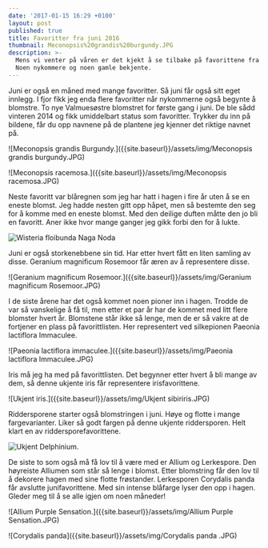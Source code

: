 ```yaml
---
date: '2017-01-15 16:29 +0100'
layout: post
published: true
title: Favoritter fra juni 2016
thumbnail: Meconopsis%20grandis%20burgundy.JPG
description: >-
  Mens vi venter på våren er det kjekt å se tilbake på favorittene fra juni.
  Noen nykommere og noen gamle bekjente.
---
```


Juni er også en måned med mange favoritter. Så juni får også sitt eget innlegg. I fjor fikk jeg enda flere favoritter når nykommerne også begynte å blomstre. To nye Valmuesøstre blomstret for første gang i juni. De ble sådd vinteren 2014 og fikk umiddelbart status som favoritter. 
Trykker du inn på bildene, får du opp navnene på de plantene jeg kjenner det riktige navnet på.

![Meconopsis grandis Burgundy.]({{site.baseurl}}/assets/img/Meconopsis grandis burgundy.JPG)

![Meconopsis racemosa.]({{site.baseurl}}/assets/img/Meconopsis racemosa.JPG)

<!--more-->

Neste favoritt var blåregnen som jeg har hatt i hagen i fire år uten å se en eneste blomst. Jeg hadde nesten gitt opp håpet, men så bestemte den seg for å komme med en eneste blomst. Med den deilige duften måtte den jo bli en favoritt. Aner ikke hvor mange ganger jeg gikk forbi den for å lukte. 

![Wisteria floibunda Naga Noda]({{site.baseurl}}/assets/img/Wisteria%20Floribunda%20Naga%20Noda.JPG)

Juni er også storkenebbene sin tid. Har etter hvert fått en liten samling av disse. Geranium magnificum Rosemoor får æren av å representere disse. 

![Geranium magnificum Rosemoor.]({{site.baseurl}}/assets/img/Geranium magnificum Rosemoor.JPG)

I de siste årene har det også kommet noen pioner inn i hagen. Trodde de var så vanskelige å få til, men etter et par år har de kommet med litt flere blomster hvert år. Blomstene står ikke så lenge, men de er så vakre at de fortjener en plass på favorittlisten. Her representert ved silkepionen Paeonia lactiflora Immaculee. 

![Paeonia lactiflora immaculee.]({{site.baseurl}}/assets/img/Paeonia lactiflora Immaculee.JPG)

Iris må jeg ha med på favorittlisten. Det begynner etter hvert å bli mange av dem, så denne ukjente iris får representere irisfavorittene.

![Ukjent iris.]({{site.baseurl}}/assets/img/Ukjent sibiriris.JPG)

Riddersporene starter også blomstringen i juni. Høye og flotte i mange fargevarianter. Liker så godt fargen på denne ukjente riddersporen. Helt klart en av riddersporefavorittene.

![Ukjent Delphinium.]({{site.baseurl}}/assets/img/Ukjent%20Delphinium.JPG)

De siste to som også må få lov til å være med er Allium og Lerkespore. Den høyreiste Alliumen som står så lenge i blomst. Etter blomstring får den lov til å dekorere hagen med sine flotte frøstander. Lerkesporen Corydalis panda får avslutte junifavorittene.  Med sin intense blåfarge lyser den opp i hagen. Gleder meg til å se alle igjen om noen måneder!

![Allium Purple Sensation.]({{site.baseurl}}/assets/img/Allium Purple Sensation.JPG)

![Corydalis panda]({{site.baseurl}}/assets/img/Corydalis panda .JPG)

